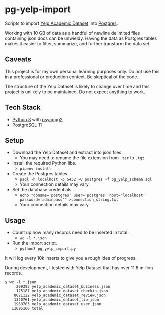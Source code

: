 # pg-yelp-import

Scripts to import [Yelp Academic Dataset](https://www.yelp.com/dataset) into [Postgres](https://www.postgresql.org/).

Working with 10 GB of data as a handful of newline delimited files containing json docs can be unwieldy. Having the data as Postgres tables makes it easier to filter, summarize, and further transform the data set.

## Caveats

This project is for my own personal learning purposes only. Do not use this in a professional or production context. Be skeptical of the code.

The structure of the Yelp Dataset is likely to change over time and this project is unlikely to be maintained. Do not expect anything to work.

## Tech Stack

* [Python 3](https://www.python.org/) with [psycopg2](https://www.psycopg.org/)
* PostgreSQL 11

## Setup

* Download the Yelp Dataset and extract into json files.
  * You may need to rename the file extension from `.tar` to `.tgz`.
* Install the required Python libs.
  * `pipenv install`
* Create the Postgres tables.
  * `psql -h localhost -p 5432 -U postgres -f pg_yelp_schema.sql`
  * Your connection details may vary.
* Set the database credentials.
  * `echo "dbname='postgres' user='postgres' host='localhost' password='adminpass'" >connection_string.txt`
  * Your connection details may vary.

## Usage

* Count up how many records need to be inserted in total.
  * `wc -l *.json`
* Run the import script.
  * `python3 pg_yelp_import.py`

It will log every 10k inserts to give you a rough idea of progress.

During development, I tested with Yelp Dataset that has over 11.6 million records.

```
$ wc -l *.json
     209393 yelp_academic_dataset_business.json
     175187 yelp_academic_dataset_checkin.json
    8021122 yelp_academic_dataset_review.json
    1320761 yelp_academic_dataset_tip.json
    1968703 yelp_academic_dataset_user.json
   11695166 total
```
